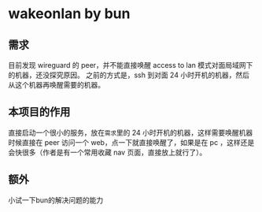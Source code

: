 # wakeonlan by bun
## 需求
目前发现 wireguard 的 peer，并不能直接唤醒 access to lan 模式对面局域网下的机器，还没探究原因。
之前的方式是，ssh 到对面 24 小时开机的机器，然后从这个机器再唤醒需要的机器。
## 本项目的作用
直接启动一个很小的服务，放在`需求`里的 24 小时开机的机器，这样需要唤醒机器时候直接在 peer 访问一个 web，点一下就直接唤醒了，如果是在 pc ，这样还是会快很多（作者是有一个常用收藏 nav 页面，直接放上就行了）。

## 额外
小试一下bun的解决问题的能力
